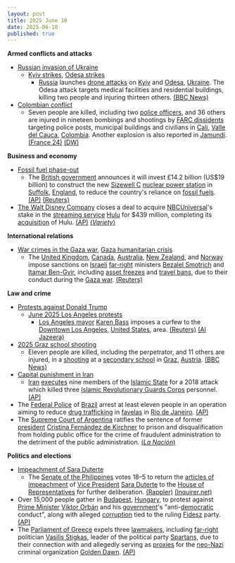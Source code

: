 ```yaml
---
layout: post
title: 2025 June 10
date: 2025-06-10
published: true
---
```



**Armed conflicts and attacks**

* [Russian invasion of Ukraine](https://en.wikipedia.org/wiki/Russian_invasion_of_Ukraine "Russian invasion of Ukraine")
  + [Kyiv strikes](https://en.wikipedia.org/wiki/Kyiv_strikes_%282022%E2%80%93present%29 "Kyiv strikes (2022–present)"), [Odesa strikes](https://en.wikipedia.org/wiki/Odesa_strikes_%282022%E2%80%93present%29 "Odesa strikes (2022–present)")
    - [Russia](https://en.wikipedia.org/wiki/Russian_Armed_Forces "Russian Armed Forces") launches [drone attacks](https://en.wikipedia.org/wiki/Drone_attack "Drone attack") on [Kyiv](https://en.wikipedia.org/wiki/Kyiv "Kyiv") and [Odesa](https://en.wikipedia.org/wiki/Odesa "Odesa"), [Ukraine](https://en.wikipedia.org/wiki/Ukraine "Ukraine"). The Odesa attack targets medical facilities and residential buildings, killing two people and injuring thirteen others. [(BBC News)](https://www.bbc.com/news/articles/cx2jzp0ewe0o)
* [Colombian conflict](https://en.wikipedia.org/wiki/Colombian_conflict "Colombian conflict")
  + Seven people are killed, including two [police officers](https://en.wikipedia.org/wiki/National_Police_of_Colombia "National Police of Colombia"), and 36 others are injured in nineteen bombings and shootings by [FARC dissidents](https://en.wikipedia.org/wiki/FARC_dissidents "FARC dissidents") targeting police posts, municipal buildings and civilians in [Cali](https://en.wikipedia.org/wiki/Cali "Cali"), [Valle del Cauca](https://en.wikipedia.org/wiki/Valle_del_Cauca "Valle del Cauca"), [Colombia](https://en.wikipedia.org/wiki/Colombia "Colombia"). Another explosion is also reported in [Jamundí](https://en.wikipedia.org/wiki/Jamund%C3%AD "Jamundí"). [(France 24)](https://www.france24.com/en/live-news/20250610-three-dead-as-wave-of-bombings-gun-attacks-rocks-colombia) [(DW)](https://www.dw.com/en/colombia-multiple-dead-after-string-explosions-in-cali/a-72861011)

**Business and economy**

* [Fossil fuel phase-out](https://en.wikipedia.org/wiki/Fossil_fuel_phase-out "Fossil fuel phase-out")
  + The [British government](https://en.wikipedia.org/wiki/Government_of_the_United_Kingdom "Government of the United Kingdom") announces it will invest £14.2 billion (US$19 billion) to construct the new [Sizewell C](https://en.wikipedia.org/wiki/Sizewell_C_nuclear_power_station "Sizewell C nuclear power station") [nuclear power station](https://en.wikipedia.org/wiki/Nuclear_power_station "Nuclear power station") in [Suffolk](https://en.wikipedia.org/wiki/Suffolk "Suffolk"), [England](https://en.wikipedia.org/wiki/England "England"), to reduce the country's reliance on [fossil fuels](https://en.wikipedia.org/wiki/Fossil_fuel "Fossil fuel"). [(AP)](https://apnews.com/article/uk-britain-nuclear-plant-suffolk-investment-27e13197344cf96b5b76c4503e5a8b9e) [(Reuters)](https://www.reuters.com/sustainability/boards-policy-regulation/britain-invest-142-billion-pounds-sizewell-c-nuclear-project-2025-06-09/)
* [The Walt Disney Company](https://en.wikipedia.org/wiki/The_Walt_Disney_Company "The Walt Disney Company") closes a deal to acquire [NBCUniversal](https://en.wikipedia.org/wiki/NBCUniversal "NBCUniversal")'s stake in the [streaming service](https://en.wikipedia.org/wiki/Streaming_service "Streaming service") [Hulu](https://en.wikipedia.org/wiki/Hulu "Hulu") for $439 million, completing its [acquisition](https://en.wikipedia.org/wiki/Merger_and_acquisition "Merger and acquisition") of Hulu. [(AP)](https://apnews.com/article/disney-hulu-comcast-nbcuniversal-iger-876a9d6f00ffa6c037e9527bb8532682) [(*Variety*)](https://variety.com/2025/tv/news/disney-closes-hulu-deal-comcast-price-tag-1236423903/)

**International relations**

* [War crimes in the Gaza war](https://en.wikipedia.org/wiki/War_crimes_in_the_Gaza_war "War crimes in the Gaza war"), [Gaza humanitarian crisis](https://en.wikipedia.org/wiki/Gaza_humanitarian_crisis_%282023%E2%80%93present%29 "Gaza humanitarian crisis (2023–present)")
  + The [United Kingdom](https://en.wikipedia.org/wiki/United_Kingdom "United Kingdom"), [Canada](https://en.wikipedia.org/wiki/Canada "Canada"), [Australia](https://en.wikipedia.org/wiki/Australia "Australia"), [New Zealand](https://en.wikipedia.org/wiki/New_Zealand "New Zealand"), and [Norway](https://en.wikipedia.org/wiki/Norway "Norway") impose sanctions on [Israeli](https://en.wikipedia.org/wiki/Israel "Israel") [far-right](https://en.wikipedia.org/wiki/Far-right "Far-right") ministers [Bezalel Smotrich](https://en.wikipedia.org/wiki/Bezalel_Smotrich "Bezalel Smotrich") and [Itamar Ben-Gvir](https://en.wikipedia.org/wiki/Itamar_Ben-Gvir "Itamar Ben-Gvir"), including [asset freezes](https://en.wikipedia.org/wiki/Asset_freezing "Asset freezing") and [travel bans](https://en.wikipedia.org/wiki/Travel_ban "Travel ban"), due to their conduct during the [Gaza war](https://en.wikipedia.org/wiki/Gaza_war "Gaza war"). [(Reuters)](https://www.reuters.com/world/uk/uk-sanction-israel-ministers-ben-gvir-smotrich-times-reports-2025-06-10/)

**Law and crime**

* [Protests against Donald Trump](https://en.wikipedia.org/wiki/Protests_against_Donald_Trump "Protests against Donald Trump")
  + [June 2025 Los Angeles protests](https://en.wikipedia.org/wiki/June_2025_Los_Angeles_protests "June 2025 Los Angeles protests")
    - [Los Angeles mayor](https://en.wikipedia.org/wiki/Mayor_of_Los_Angeles "Mayor of Los Angeles") [Karen Bass](https://en.wikipedia.org/wiki/Karen_Bass "Karen Bass") imposes a curfew to the [Downtown Los Angeles](https://en.wikipedia.org/wiki/Downtown_Los_Angeles "Downtown Los Angeles"), [United States](https://en.wikipedia.org/wiki/United_States "United States"), area. [(Reuters)](https://www.reuters.com/world/us/la-protests-live-downtown-la-declared-unlawful-assembly-area-after-third-day-2025-06-09/) [(Al Jazeera)](https://www.aljazeera.com/news/2025/6/11/la-mayor-announces-curfew-amid-protests-over-trumps-immigration-crackdown)
* [2025 Graz school shooting](https://en.wikipedia.org/wiki/2025_Graz_school_shooting "2025 Graz school shooting")
  + Eleven people are killed, including the perpetrator, and 11 others are injured, in a [shooting](https://en.wikipedia.org/wiki/School_shooting "School shooting") at a [secondary school](https://en.wikipedia.org/wiki/Secondary_school "Secondary school") in [Graz](https://en.wikipedia.org/wiki/Graz "Graz"), [Austria](https://en.wikipedia.org/wiki/Austria "Austria"). [(BBC News)](https://www.bbc.com/news/live/ce3vxrz6rpnt)
* [Capital punishment in Iran](https://en.wikipedia.org/wiki/Capital_punishment_in_Iran "Capital punishment in Iran")
  + [Iran](https://en.wikipedia.org/wiki/Iran "Iran") [executes](https://en.wikipedia.org/wiki/Executes "Executes") nine members of the [Islamic State](https://en.wikipedia.org/wiki/Islamic_State "Islamic State") for a 2018 attack which killed three [Islamic Revolutionary Guards Corps](https://en.wikipedia.org/wiki/Islamic_Revolutionary_Guards_Corps "Islamic Revolutionary Guards Corps") personnel. [(AP)](https://apnews.com/article/iran-executions-islamic-state-group-militants-2018-attack-7a86932a41dc3d321c69840e2e17e878)
* The [Federal Police](https://en.wikipedia.org/wiki/Federal_Police_of_Brazil "Federal Police of Brazil") of [Brazil](https://en.wikipedia.org/wiki/Brazil "Brazil") arrest at least eleven people in an operation aiming to reduce [drug trafficking](https://en.wikipedia.org/wiki/Drug_trafficking "Drug trafficking") in [favelas](https://en.wikipedia.org/wiki/Favela "Favela") in [Rio de Janeiro](https://en.wikipedia.org/wiki/Rio_de_Janeiro "Rio de Janeiro"). [(AP)](https://apnews.com/article/brazil-police-arrest-drugs-gangs-favela-61406e8418a7028f816ce7dfcd3b22ea)
* The [Supreme Court of Argentina](https://en.wikipedia.org/wiki/Supreme_Court_of_Argentina "Supreme Court of Argentina") ratifies the sentence of former [president](https://en.wikipedia.org/wiki/President_of_Argentina "President of Argentina") [Cristina Fernández de Kirchner](https://en.wikipedia.org/wiki/Cristina_Fern%C3%A1ndez_de_Kirchner "Cristina Fernández de Kirchner") to prison and disqualification from holding public office for the crime of fraudulent administration to the detriment of the public administration. [(*La Nación*)](https://www.lanacion.com.ar/politica/la-corte-suprema-confirmo-la-condena-a-cristina-kirchner-a-prision-y-no-podra-ser-candidata-nid10062025/)

**Politics and elections**

* [Impeachment of Sara Duterte](https://en.wikipedia.org/wiki/Impeachment_of_Sara_Duterte "Impeachment of Sara Duterte")
  + The [Senate of the Philippines](https://en.wikipedia.org/wiki/Senate_of_the_Philippines "Senate of the Philippines") votes 18–5 to return the [articles of impeachment](https://en.wikipedia.org/wiki/Articles_of_impeachment "Articles of impeachment") of [Vice President](https://en.wikipedia.org/wiki/Vice_President_of_the_Philippines "Vice President of the Philippines") [Sara Duterte](https://en.wikipedia.org/wiki/Sara_Duterte "Sara Duterte") to the [House of Representatives](https://en.wikipedia.org/wiki/House_of_Representatives_of_the_Philippines "House of Representatives of the Philippines") for further deliberation. [(Rappler)](https://www.rappler.com/philippines/senate-returns-sara-duterte-impeachment-articles-house-representatives/) [(Inquirer.net)](https://newsinfo.inquirer.net/2069279/sara-duterte-on-trial-22-senators-take-oath-as-senator-judges-2)
* Over 15,000 people gather in [Budapest](https://en.wikipedia.org/wiki/Budapest "Budapest"), [Hungary](https://en.wikipedia.org/wiki/Hungary "Hungary"), to protest against [Prime Minister](https://en.wikipedia.org/wiki/Prime_Minister_of_Hungary "Prime Minister of Hungary") [Viktor Orbán](https://en.wikipedia.org/wiki/Viktor_Orb%C3%A1n "Viktor Orbán") and his [government](https://en.wikipedia.org/wiki/Government_of_Hungary "Government of Hungary")'s "anti-[democratic](https://en.wikipedia.org/wiki/Democracy "Democracy") conduct", along with alleged [corruption](https://en.wikipedia.org/wiki/Corruption_in_Hungary "Corruption in Hungary") tied to the ruling [Fidesz](https://en.wikipedia.org/wiki/Fidesz "Fidesz") party. [(AP)](https://apnews.com/article/hungary-protest-orban-budapest-3ddc580235327dd06a73e38c66663536)
* The [Parliament of Greece](https://en.wikipedia.org/wiki/Parliament_of_Greece "Parliament of Greece") expels three [lawmakers](https://en.wikipedia.org/wiki/Lawmaker "Lawmaker"), including [far-right](https://en.wikipedia.org/wiki/Far-right_politics "Far-right politics") politician [Vasilis Stigkas](https://en.wikipedia.org/wiki/Vasilis_Stigkas "Vasilis Stigkas"), leader of the political party [Spartans](https://en.wikipedia.org/wiki/Spartans_%28Greek_political_party%29 "Spartans (Greek political party)"), due to their connection with and allegedly serving as [proxies](https://en.wikipedia.org/wiki/Agent_%28law%29 "Agent (law)") for the [neo-Nazi](https://en.wikipedia.org/wiki/Neo-Nazi "Neo-Nazi") criminal organization [Golden Dawn](https://en.wikipedia.org/wiki/Golden_Dawn_%28Greece%29 "Golden Dawn (Greece)"). [(AP)](https://apnews.com/article/greece-far-right-lawmakers-expelled-spartans-golden-dawn-8379fb8f652d6e8428a5e44c931f028f)
